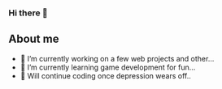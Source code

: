### Hi there 👋

## About me

- 🔭 I’m currently working on a few web projects and other...
- 🌱 I’m currently learning game development for fun...
- 👤 Will continue coding once depression wears off..
<!-- 🤔 I’m looking for help with ...
- 💬 Ask me about ...
- 📫 How to reach me: ...
- 😄 Pronouns: ...
- ⚡ Fun fact: ...
-->
